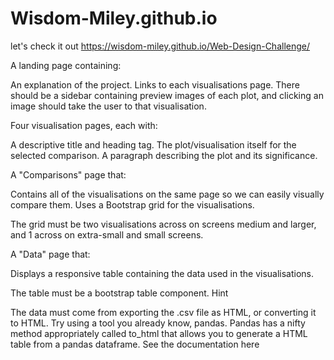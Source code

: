 # Wisdom-Miley.github.io
let's check it out https://wisdom-miley.github.io/Web-Design-Challenge/


A landing page containing:

An explanation of the project.
Links to each visualisations page. There should be a sidebar containing preview images of each plot, and clicking an image should take the user to that visualisation.


Four visualisation pages, each with:

A descriptive title and heading tag.
The plot/visualisation itself for the selected comparison.
A paragraph describing the plot and its significance.


A "Comparisons" page that:

Contains all of the visualisations on the same page so we can easily visually compare them.
Uses a Bootstrap grid for the visualisations.

The grid must be two visualisations across on screens medium and larger, and 1 across on extra-small and small screens.




A "Data" page that:

Displays a responsive table containing the data used in the visualisations.

The table must be a bootstrap table component. Hint

The data must come from exporting the .csv file as HTML, or converting it to HTML. Try using a tool you already know, pandas. Pandas has a nifty method appropriately called to_html that allows you to generate a HTML table from a pandas dataframe. See the documentation here
